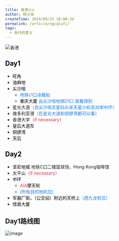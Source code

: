 ```yaml
---
title: 香港🇭🇰
author: 杨少侠
createTime: 2024/09/25 18:00:34
permalink: /article/ngcqlufi/
tags:
  - 旅行的意义
---
```


![香港](https://ysx-1329472367.cos.ap-shanghai.myqcloud.com/img/clipboard_20240925_060721.png)

<!-- more -->

## **<font style="color:rgb(0, 0, 0);">Day1</font>**

+ <font style="color:rgb(0, 0, 0);">旺角</font>
+ <font style="color:rgb(0, 0, 0);">油麻地</font>
+ <font style="color:rgb(0, 0, 0);">尖沙咀 </font>
  - <font style="color:#117CEE;">地铁c1口冰箱贴</font>
  - <font style="color:rgb(0, 0, 0);">重庆大厦</font><font style="color:#117CEE;"> 出尖沙咀地铁D1口 就看得到</font>
+ 星光大道<font style="color:#117CEE;">（去尖沙咀天星码头坐天星小轮去对岸中环）</font>
+ 维多利亚港<font style="color:#117CEE;">（在星光大道和铜锣湾都可以看）</font>
+ 香港大学<font style="color:#DF2A3F;">（if necessary）</font>
+ <font style="color:rgb(0, 0, 0);">皇后大道东</font>
+ <font style="color:rgb(0, 0, 0);">铜锣湾</font>
+ <font style="color:rgb(0, 0, 0);">天后</font>

## **<font style="color:rgb(0, 0, 0);">Day2</font>**

+ <font style="color:rgb(0, 0, 0);">坚尼地城 </font>地铁C口二楼篮球场，Hong Kong咖啡馆
+ 太平山<font style="color:#DF2A3F;">（if necessary）</font>
+ <font style="color:rgb(0, 0, 0);">中环</font>
  - <font style="color:#e53935;">AIA</font><font style="color:rgb(0, 0, 0);">摩天轮</font>
  - <font style="color:#117CEE;">(所有目的地机位)</font>
+ <font style="color:rgb(0, 0, 0);">军器厂街，（公交站）附近的天桥上</font><font style="color:#117CEE;">（西九龙机位）</font>
+ <font style="color:rgb(0, 0, 0);">怪兽大厦</font>


## Day1路线图

![image](https://ysx-1329472367.cos.ap-shanghai.myqcloud.com/img/f0d95b24-08c1-480c-b152-3851a735b8f5.png)